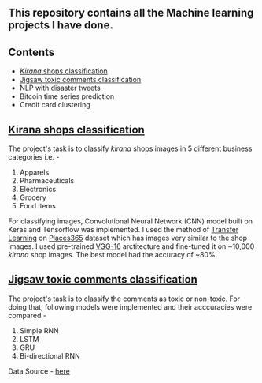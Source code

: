 ## This repository contains all the Machine learning projects I have done.
## **Contents**
- [*Kirana* shops classification](#kirana-shops-classification)
- [Jigsaw toxic comments classification](#jigsaw-toxic-comments-classification)
- NLP with disaster tweets
- Bitcoin time series prediction
- Credit card clustering

## [**Kirana shops classification**](https://github.com/jainsid07/Siddham-Jain/tree/master/kirana%20shops%20classification)
The project's task is to classify *kirana* shops images in 5 different business categories i.e. - 
1. Apparels
2. Pharmaceuticals
3. Electronics
4. Grocery
5. Food items

For classifying images, Convolutional Neural Network (CNN) model built on Keras and Tensorflow was implemented. I used the method of [Transfer Learning](https://machinelearningmastery.com/transfer-learning-for-deep-learning/) on [Places365](http://places2.csail.mit.edu/) dataset which has images very similar to the shop images. 
I used pre-trained [VGG-16](https://towardsdatascience.com/step-by-step-vgg16-implementation-in-keras-for-beginners-a833c686ae6c) arctitecture and fine-tuned it on ~10,000 *kirana* shop images. The best model had the accuracy of ~80%.

## [**Jigsaw toxic comments classification**](https://github.com/jainsid07/Siddham-Jain/tree/master/Jigsaw--toxic-comments-classification)
The project's task is to classify the comments as toxic or non-toxic. For doing that, following models were implemented and their acccuracies were compared - 
1. Simple RNN
2. LSTM
3. GRU
4. Bi-directional RNN

Data Source - [here](https://www.kaggle.com/c/jigsaw-multilingual-toxic-comment-classification/data)







